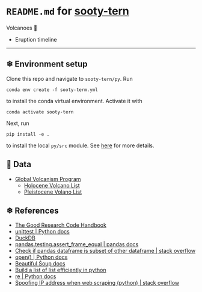 # `README.md` for [sooty-tern](https://github.com/Ai-Yukino/sooty-tern)

Volcanoes 🌋

- Eruption timeline

---

## ❄ Environment setup

Clone this repo and navigate to `sooty-tern/py`. Run

```
conda env create -f sooty-term.yml
```

to install the conda virtual environment. Activate it with

```
conda activate sooty-tern
```

Next, run

```
pip install -e .
```

to install the local `py/src` module. See [here](https://goodresearch.dev/setup.html#pip-install-your-package) for more details.

## 🌸 Data

- [Global Volcanism Program](https://volcano.si.edu/)
  - [Holocene Volcano List](https://volcano.si.edu/volcanolist_holocene.cfm)
  - [Pleistocene Volano List](https://volcano.si.edu/volcanolist_pleistocene.cfm)

## ❄ References

- [The Good Research Code Handbook](https://goodresearch.dev/)
- [unittest | Python docs](https://docs.python.org/3/library/unittest.html)
- [DuckDB](https://duckdb.org/)
- [pandas.testing.assert_frame_equal | pandas docs](https://pandas.pydata.org/pandas-docs/stable/reference/api/pandas.testing.assert_frame_equal.html)
- [Check if pandas dataframe is subset of other dataframe | stack overflow](https://stackoverflow.com/a/49531052)
- [open() | Python docs](https://docs.python.org/3/library/functions.html#open)
- [Beautiful Soup docs](https://www.crummy.com/software/BeautifulSoup/bs4/doc/)
- [Build a list of list efficiently in python](https://stackoverflow.com/questions/23040784/build-a-list-of-list-efficiently-in-python)
- [re | Python docs](https://docs.python.org/3/library/re.html)
- [Spoofing IP address when web scraping (python) | stack overflow](https://stackoverflow.com/a/56654164)
